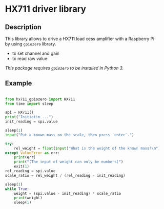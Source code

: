 # HX711 driver library

## Description

This library allows to drive a HX711 load cess amplifier with a Raspberry Pi by using `gpiozero` library.
- to set channel and gain
- to read raw value

*This package requires `gpiozero` to be installed in Python 3.*

## Example

```py
  
from hx711_gpiozero import HX711
from time import sleep

spi = HX711()
print("Initiatin ...")
init_reading = spi.value

sleep(1)
input("Put a known mass on the scale, then press `enter`.")

try:
    rel_weight = float(input("What is the weight of the known mass?\n"))
except ValueError as err:
    print(err)
    print("(The input of weight can only be numbers)")
    exit(1)
rel_reading = spi.value
scale_ratio = rel_weight / (rel_reading - init_reading)

sleep(1)
while True:
    weight = (spi.value - init_reading) * scale_ratio
    print(weight)
    sleep(1)
```
